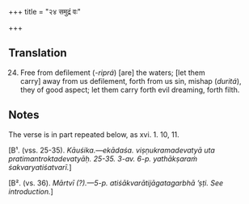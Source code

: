 +++
title = "२४ समुद्रं वः"

+++
## Translation
24. Free from defilement (*-riprá*) \[are\] the waters; \[let them  
carry\] away from us defilement, forth from us sin, mishap (*duritá*),  
they of good aspect; let them carry forth evil dreaming, forth filth.

## Notes
The verse is in part repeated below, as xvi. 1. 10, 11.  
  
    
  
\[B¹. (vss. 25-35). *Kāuśika.—ekādaśa. viṣṇukramadevatyā uta  
pratimantroktadevatyāḥ. 25-35. 3-av. 6-p. yathākṣaraṁ  
śakvaryatiśatvarī.*\]  
  
\[B². (vs. 36). *Mārtvī (?).—5-p. atiśākvarātijāgatagarbhā ’ṣṭi. See  
introduction.*\]
